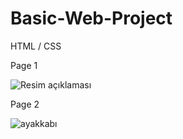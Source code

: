 # Basic-Web-Project
HTML / CSS

Page 1

![Resim açıklaması](https://imgur.com/HRgrQMG)

Page 2

![ayakkabı](https://github.com/LordMordekaiser/Basic-Web-Project/assets/62569635/b3e209c2-f839-4649-833a-d275f4af19ad)
